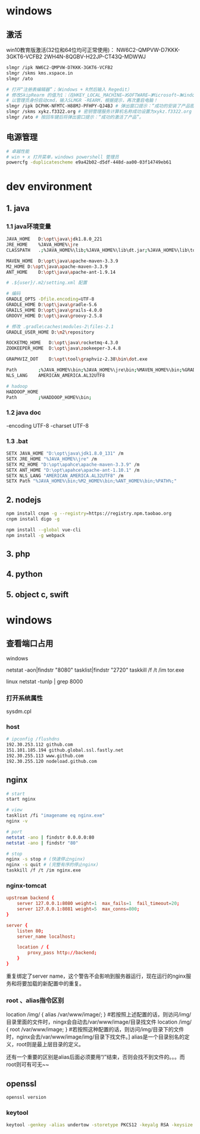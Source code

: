 # windows

## 激活
win10教育版激活(32位和64位均可正常使用)：
    NW6C2-QMPVW-D7KKK-3GKT6-VCFB2
    2WH4N-8QGBV-H22JP-CT43Q-MDWWJ
```sh
slmgr /ipk NW6C2-QMPVW-D7KKK-3GKT6-VCFB2
slmgr /skms kms.xspace.in
slmgr /ato

# 打开“注册表编辑器”；（Windows + R然后输入 Regedit）
# 修改SkipRearm 的值为1：（在HKEY_LOCAL_MACHINE–》SOFTWARE–》Microsoft–》Windows NT–》CurrentVersion–》SoftwareProtectionPlatform里面，将SkipRearm的值修改为1）重启电脑
# 以管理员身份启动cmd，输入SLMGR -REARM，根据提示，再次重启电脑！
slmgr /ipk DCPHK-NFMTC-H88MJ-PFHPY-QJ4BJ # 弹出窗口提示：“成功的安装了产品密钥”。
slmgr /skms xykz.f3322.org # 密钥管理服务计算机名称成功设置为xykz.f3322.org
slmgr /ato # 按回车键后将弹出窗口提示：“成功的激活了产品”。
```

## 电源管理
```sh
# 卓越性能
# win + x 打开菜单，windows powershell 管理员
powercfg -duplicatescheme e9a42b02-d5df-448d-aa00-03f14749eb61 
```

# dev environment
## 1. java
### 1.1 java环境变量
```sh
JAVA_HOME	D:\opt\java\jdk1.8.0_221
JRE_HOME    %JAVA_HOME%\jre
CLASSPATH	.;%JAVA_HOME%\lib;%JAVA_HOME%\lib\dt.jar;%JAVA_HOME%\lib\tools.jar

MAVEN_HOME	D:\opt\java\apache-maven-3.3.9
M2_HOME	D:\opt\java\apache-maven-3.3.9
ANT_HOME	D:\opt\java\apache-ant-1.9.14

# .${user}/.m2/setting.xml 配置

# 编码
GRADLE_OPTS -Dfile.encoding=UTF-8
GRADLE_HOME D:\opt\java\gradle-5.6
GRAILS_HOME D:\opt\java\grails-4.0.0
GROOVY_HOME D:\opt\java\groovy-2.5.8

# 修改 .gradle\caches\modules-2\files-2.1
GRADLE_USER_HOME D:\m2\repository

ROCKETMQ_HOME   D:\opt\java\rocketmq-4.3.0
ZOOKEEPER_HOME  D:\opt\java\zookeeper-3.4.8

GRAPHVIZ_DOT    D:\opt\tool\graphviz-2.38\bin\dot.exe

Path		;%JAVA_HOME%\bin;%JAVA_HOME%\jre\bin;%MAVEN_HOME%\bin;%GRADLE_HOME%\bin
NLS_LANG 	AMERICAN_AMERICA.AL32UTF8

# hadoop
HADDOOP_HOME 
Path		;%HADDOOP_HOME%\bin;
```

### 1.2 java doc
-encoding UTF-8 -charset UTF-8

### 1.3 .bat
```sh
SETX JAVA_HOME "D:\opt\java\jdk1.8.0_131" /m
SETX JRE_HOME "%JAVA_HOME%\jre" /m
SETX M2_HOME "D:\opt\apahce\apache-maven-3.3.9" /m
SETX ANT_HOME "D:\opt\apahce\apache-ant-1.10.1" /m
SETX NLS_LANG "AMERICAN_AMERICA.AL32UTF8" /m
SETX Path "%JAVA_HOME%\bin;%M2_HOME%\bin;%ANT_HOME%\bin;%PATH%;"
```

## 2. nodejs
```sh
npm install cnpm -g --registry=https://registry.npm.taobao.org
cnpm install digo -g

npm install --global vue-cli
npm install -g webpack

```

## 3. php
## 4. python
## 5. object c, swift

# windows
## 查看端口占用
windows

netstat -aon|findstr "8080"
tasklist|findstr "2720"
taskkill /f /t /im tor.exe

linux 
netstat -tunlp | grep 8000

### 打开系统属性
sysdm.cpl

### host
```sh
# ipconfig /flushdns
192.30.253.112 github.com
151.101.185.194 github.global.ssl.fastly.net
192.30.255.113 www.github.com
192.30.255.120 nodeload.github.com
```

## nginx
```sh
# start
start nginx

# view
tasklist /fi "imagename eq nginx.exe"
nginx -v

# port
netstat -ano | findstr 0.0.0.0:80
netstat -ano | findstr "80"

# stop
nginx -s stop # (快速停止nginx) 
nginx -s quit # (完整有序的停止nginx)
taskkill /f /t /im nginx.exe
```

### nginx-tomcat
```conf
upstream backend {
    server 127.0.0.1:8080 weight=1  max_fails=1  fail_timeout=20;
    server 127.0.0.1:8081 weight=5  max_conns=800;
}

server {
    listen 80;
    server_name localhost;

    location / {
        proxy_pass http://backend;
    }
}
```

重复绑定了server name，这个警告不会影响到服务器运行，现在运行的nginx服务和将要加载的新配置中的重复。

### root 、alias指令区别

location /img/ {
    alias /var/www/image/;
}
#若按照上述配置的话，则访问/img/目录里面的文件时，ningx会自动去/var/www/image/目录找文件
location /img/ {
    root /var/www/image;
}
#若按照这种配置的话，则访问/img/目录下的文件时，nginx会去/var/www/image/img/目录下找文件。] 
alias是一个目录别名的定义，root则是最上层目录的定义。

还有一个重要的区别是alias后面必须要用“/”结束，否则会找不到文件的。。。而root则可有可无~~


## openssl
```sh
openssl version

```

### keytool
```sh
keytool -genkey -alias undertow -storetype PKCS12 -keyalg RSA -keysize 2048 -keystore keystore.p12 -dname "CN=li, OU=dream, O=dream, L=bj, ST=bj, C=CN"
```